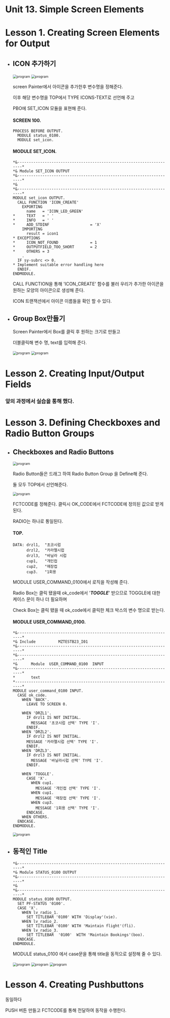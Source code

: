 # Unit 13. Simple Screen Elements



# Lesson 1. Creating Screen Elements for Output



* ## ICON 추가하기

  <img src="img/program51.png" alt="program" style="zoom:75%;" />

  <img src="img/program52.png" alt="program" style="zoom:75%;" />

  screen Painter에서 아이콘을 추가한후 변수명을 정해준다.

  이후 해당 변수명을 TOP에서 TYPE ICONS-TEXT로 선언해 주고

  PBO에 SET_ICON 모듈을 표현해 준다.

  #### SCREEN 100.

  ```ABAP
  PROCESS BEFORE OUTPUT.
    MODULE status_0100.
    MODULE set_icon.
  ```

  #### MODULE SET_ICON.

  ```ABAP
  *&---------------------------------------------------------------------*
  *& Module SET_ICON OUTPUT
  *&---------------------------------------------------------------------*
  *&
  *&---------------------------------------------------------------------*
  MODULE set_icon OUTPUT.
    CALL FUNCTION 'ICON_CREATE'
      EXPORTING
        name   = 'ICON_LED_GREEN'
  *     TEXT   = ' '
  *     INFO   = ' '
  *     ADD_STDINF                  = 'X'
      IMPORTING
        result = icon1
  * EXCEPTIONS
  *     ICON_NOT_FOUND              = 1
  *     OUTPUTFIELD_TOO_SHORT       = 2
  *     OTHERS = 3
      .
    IF sy-subrc <> 0.
  * Implement suitable error handling here
    ENDIF.
  ENDMODULE.
  ```

  CALL FUNCTION을 통해 'ICON_CREATE' 함수를 불러 우리가 추가한 아이콘을 원하는 모양의 아이콘으로 생성해 준다.

  ICON 트랜잭션에서 아이콘 이름들을 확인 할 수 있다.

  

  





* ## Group Box만들기

  Screen Painter에서 Box를 클릭 후 원하는 크기로 만들고

  더블클릭해 변수 명, text를 입력해 준다.

  <img src="img/program53.png" alt="program" style="zoom:75%;" />

  

  <img src="img/program54.png" alt="program" style="zoom:75%;" />







# Lesson 2. Creating Input/Output Fields



### 앞의 과정에서 실습을 통해 했다.











# Lesson 3. Defining Checkboxes and Radio Button Groups



* ## Checkboxes and Radio Buttons

  <img src="img/program55.png" alt="program" style="zoom:75%;" />

  

  Radio Button들은 드래그 하여 Radio Button Group 을 Define해 준다.

  둘 모두 TOP에서 선언해준다.

  

  <img src="img/program56.png" alt="program" style="zoom:75%;" />

  FCTCODE를 정해준다. 클릭시 OK_CODE에서 FCTCODE에 정의된 값으로 받게 된다.

  RADIO는 하나로 통일된다.

  #### TOP.

  ```ABAP
  DATA: drzl1,  "초코시럽
        drzl2,  "카라멜시럽
        drzl3,  "바닐라 시럽
        cup1,   "개인컵
        cup2,   "매장컵
        cup3.   "1회용
  ```

  MODULE USER_COMMAND_0100에서 로직을 작성해 준다.

  Radio Box는 클릭 됐을때 ok_code에서 '***TOGGLE***' 받으므로 TOGGLE에 대한 케이스 문이 하나 더 필요하며

  Check Box는 클릭 됐을 때 ok_code에서 클릭한 체크 박스의 변수 명으로 받는다. 

  #### MODULE USER_COMMAND_0100.

  ```ABAP
  *&---------------------------------------------------------------------*
  *& Include          MZTESTB23_I01
  *&---------------------------------------------------------------------*
  *&---------------------------------------------------------------------*
  *&      Module  USER_COMMAND_0100  INPUT
  *&---------------------------------------------------------------------*
  *       text
  *----------------------------------------------------------------------*
  MODULE user_command_0100 INPUT.
    CASE ok_code.
      WHEN 'BACK'.
        LEAVE TO SCREEN 0.
  
      WHEN 'DRZL1'.
        IF drzl1 IS NOT INITIAL.
          MESSAGE '초코시럽 선택' TYPE 'I'.
        ENDIF.
      WHEN 'DRZL2'.
        IF drzl2 IS NOT INITIAL.
        MESSAGE '카라멜시럽 선택' TYPE 'I'.
        ENDIF.
      WHEN 'DRZL3'.
        IF drzl3 IS NOT INITIAL.
          MESSAGE '바닐라시럽 선택' TYPE 'I'.
        ENDIF.
  
      WHEN 'TOGGLE'.
        CASE 'X'.
          WHEN cup1.
            MESSAGE '개인컵 선택' TYPE 'I'.
          WHEN cup1.
            MESSAGE '매장컵 선택' TYPE 'I'.
          WHEN cup3.
            MESSAGE '1회용 선택' TYPE 'I'.
        ENDCASE.
      WHEN OTHERS.
    ENDCASE.
  ENDMODULE.
  ```

  <img src="img/program57.png" alt="program" style="zoom:75%;" />

  



* ## 동적인 Title

  ```ABAP
  *&---------------------------------------------------------------------*
  *& Module STATUS_0100 OUTPUT
  *&---------------------------------------------------------------------*
  *&
  *&---------------------------------------------------------------------*
  MODULE status_0100 OUTPUT.
    SET PF-STATUS '0100'.
    CASE 'X'.
      WHEN lv_radio_1.
        SET TITLEBAR '0100' WITH 'Display'(vie).
      WHEN lv_radio_2.
        SET TITLEBAR '0100' WITH 'Maintain flight'(fli).
      WHEN lv_radio_3.
        SET TITLEBAR  '0100'  WITH 'Maintain Bookings'(boo).
    ENDCASE.
  ENDMODULE.
  ```

  MODULE status_0100 에서 case문을 통해 title을 동적으로 설정해 줄 수 있다.

  <img src="img/program58.png" alt="program" style="zoom:75%;" />

  <img src="img/program59.png" alt="program" style="zoom:75%;" />

  <img src="img/program60.png" alt="program" style="zoom:75%;" />







# Lesson 4. Creating Pushbuttons



동일하다

PUSH 버튼 만들고 FCTCODE를 통해 전달하여 동작을 수행한다.
